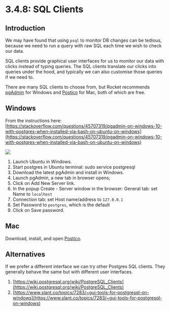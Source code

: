 # 3.4.8: SQL Clients

## Introduction

We may have found that using `psql` to monitor DB changes can be tedious, because we need to run a query with raw SQL each time we wish to check our data.

SQL clients provide graphical user interfaces for us to monitor our data with clicks instead of typing queries. The SQL clients translate our clicks into queries under the hood, and typically we can also customise those queries if we need to.

There are many SQL clients to choose from, but Rocket recommends [pgAdmin](https://www.pgadmin.org/) for Windows and [Postico](https://eggerapps.at/postico/) for Mac, both of which are free.

## Windows

From the instructions here: [https://stackoverflow.com/questions/45707319/pgadmin-on-windows-10-with-postgres-when-installed-via-bash-on-ubuntu-on-windows](https://stackoverflow.com/questions/45707319/pgadmin-on-windows-10-with-postgres-when-installed-via-bash-on-ubuntu-on-windows)

![](../../.gitbook/assets/lohgv.png)

1. Launch Ubuntu in Windows.
2. Start postgres in Ubuntu terminal: sudo service postgresql
3. Download the latest pgAdmin and install in Windows.
4. Launch pgAdmin, a new tab in browser opens;
5. Click on Add New Server link.
6. In the popup Create - Server window in the browser: General tab: set Name to `localhost`
7. Connection tab: set Host name/address to `127.0.0.1`
8. Set Password to `postgres`, which is the default
9. Click on Save password.

## Mac

Download, install, and open [Postico](https://eggerapps.at/postico/).

## Alternatives

If we prefer a different interface we can try other Postgres SQL clients. They generally behave the same but with different user interfaces.

1. [https://wiki.postgresql.org/wiki/PostgreSQL_Clients](https://wiki.postgresql.org/wiki/PostgreSQL_Clients)
2. [https://www.slant.co/topics/7283/~gui-tools-for-postgresql-on-windows](https://www.slant.co/topics/7283/~gui-tools-for-postgresql-on-windows)
